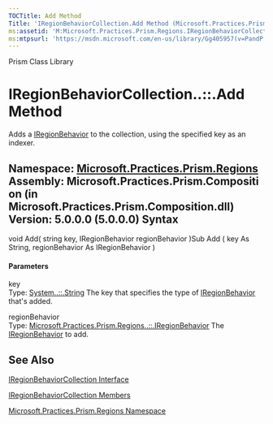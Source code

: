 ```yaml
---
TOCTitle: Add Method
Title: 'IRegionBehaviorCollection.Add Method (Microsoft.Practices.Prism.Regions)'
ms:assetid: 'M:Microsoft.Practices.Prism.Regions.IRegionBehaviorCollection.Add(System.String,Microsoft.Practices.Prism.Regions.IRegionBehavior)'
ms:mtpsurl: 'https://msdn.microsoft.com/en-us/library/Gg405957(v=PandP.50)'
---
```


Prism Class Library

IRegionBehaviorCollection..::.Add Method
========================================

Adds a [IRegionBehavior](https://msdn.microsoft.com/t:microsoft.practices.prism.regions.iregionbehavior) to the collection, using the specified key as an indexer.

**Namespace:** [Microsoft.Practices.Prism.Regions](https://msdn.microsoft.com/n:microsoft.practices.prism.regions)
**Assembly:** Microsoft.Practices.Prism.Composition (in Microsoft.Practices.Prism.Composition.dll) Version: 5.0.0.0 (5.0.0.0)
Syntax
------

<span id="syntaxToggle"></span>void Add( string key, IRegionBehavior regionBehavior )Sub Add ( key As String, regionBehavior As IRegionBehavior )
#### Parameters

key  
Type: [System..::.String](http://msdn2.microsoft.com/en-us/library/s1wwdcbf)
The key that specifies the type of [IRegionBehavior](https://msdn.microsoft.com/t:microsoft.practices.prism.regions.iregionbehavior) that's added.

regionBehavior  
Type: [Microsoft.Practices.Prism.Regions..::.IRegionBehavior](https://msdn.microsoft.com/t:microsoft.practices.prism.regions.iregionbehavior)
The [IRegionBehavior](https://msdn.microsoft.com/t:microsoft.practices.prism.regions.iregionbehavior) to add.

See Also
--------

<span id="seeAlsoToggle"></span>
[IRegionBehaviorCollection Interface](https://msdn.microsoft.com/t:microsoft.practices.prism.regions.iregionbehaviorcollection)

[IRegionBehaviorCollection Members](https://msdn.microsoft.com/allmembers.t:microsoft.practices.prism.regions.iregionbehaviorcollection)

[Microsoft.Practices.Prism.Regions Namespace](https://msdn.microsoft.com/n:microsoft.practices.prism.regions)
